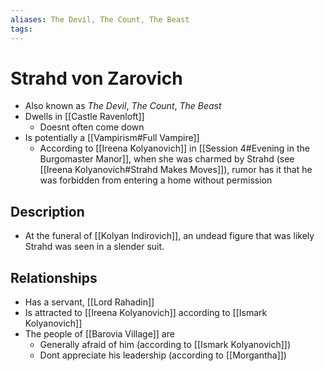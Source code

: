 ```yaml
---
aliases: The Devil, The Count, The Beast
tags: 
---
```


# Strahd von Zarovich

- Also known as *The Devil*, *The Count*, *The Beast*
- Dwells in [[Castle Ravenloft]]
	- Doesnt often come down
- Is potentially a [[Vampirism#Full Vampire]]
	- According to [[Ireena Kolyanovich]] in [[Session 4#Evening in the Burgomaster Manor]], when she was charmed by Strahd (see [[Ireena Kolyanovich#Strahd Makes Moves]]), rumor has it that he was forbidden from entering a home without permission


## Description

- At the funeral of [[Kolyan Indirovich]], an undead figure that was likely Strahd was seen in a slender suit.

## Relationships

- Has a servant, [[Lord Rahadin]]
- Is attracted to [[Ireena Kolyanovich]] according to [[Ismark Kolyanovich]]
- The people of [[Barovia Village]] are 
	- Generally afraid of him (according to [[Ismark Kolyanovich]])
	- Dont appreciate his leadership (according to [[Morgantha]])

